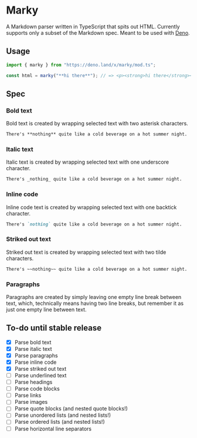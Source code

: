 # Marky

A Markdown parser written in TypeScript that spits out HTML. Currently
supports only a subset of the Markdown spec. Meant to be used with
[Deno](https://deno.land).

## Usage

```typescript
import { marky } from "https://deno.land/x/marky/mod.ts";

const html = marky("**hi there**"); // => <p><strong>hi there</strong></p>
```

## Spec

### Bold text

Bold text is created by wrapping selected text with two asterisk characters.

```markdown
There's **nothing** quite like a cold beverage on a hot summer night.
```

### Italic text

Italic text is created by wrapping selected text with one underscore character.

```markdown
There's _nothing_ quite like a cold beverage on a hot summer night.
```

### Inline code 

Inline code text is created by wrapping selected text with one backtick character.

```markdown
There's `nothing` quite like a cold beverage on a hot summer night.
```

### Striked out text

Striked out text is created by wrapping selected text with two tilde characters.

```markdown
There's ~~nothing~~ quite like a cold beverage on a hot summer night.
```

### Paragraphs

Paragraphs are created by simply leaving one empty line break between text, which, technically means having two line breaks, but remember it as just one empty line between text.

## To-do until stable release

- [x] Parse bold text
- [x] Parse italic text
- [x] Parse paragraphs
- [x] Parse inline code
- [x] Parse striked out text
- [ ] Parse underlined text
- [ ] Parse headings
- [ ] Parse code blocks
- [ ] Parse links
- [ ] Parse images
- [ ] Parse quote blocks (and nested quote blocks!)
- [ ] Parse unordered lists (and nested lists!)
- [ ] Parse ordered lists (and nested lists!)
- [ ] Parse horizontal line separators
